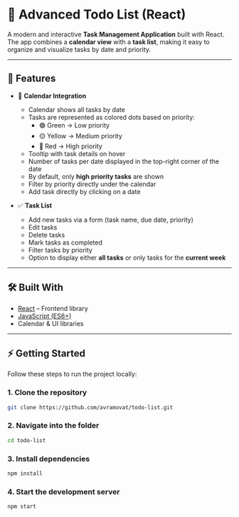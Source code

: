 # 📝 Advanced Todo List (React)

A modern and interactive **Task Management Application** built with React.  
The app combines a **calendar view** with a **task list**, making it easy to organize and visualize tasks by date and priority.  

---

## 🚀 Features

- 📅 **Calendar Integration**
  - Calendar shows all tasks by date  
  - Tasks are represented as colored dots based on priority:  
    - 🟢 Green → Low priority  
    - 🟡 Yellow → Medium priority  
    - 🔴 Red → High priority  
  - Tooltip with task details on hover  
  - Number of tasks per date displayed in the top-right corner of the date  
  - By default, only **high priority tasks** are shown  
  - Filter by priority directly under the calendar  
  - Add task directly by clicking on a date  

- ✅ **Task List**
  - Add new tasks via a form (task name, due date, priority)  
  - Edit tasks  
  - Delete tasks  
  - Mark tasks as completed  
  - Filter tasks by priority  
  - Option to display either **all tasks** or only tasks for the **current week**  

---

## 🛠️ Built With
- [React](https://react.dev/) – Frontend library  
- [JavaScript (ES6+)](https://developer.mozilla.org/en-US/docs/Web/JavaScript)  
- Calendar & UI libraries 

---

## ⚡ Getting Started

Follow these steps to run the project locally:

### 1. Clone the repository
```bash
git clone https://github.com/avramovat/todo-list.git
```
### 2. Navigate into the folder
   
```bash
cd todo-list
```
### 3. Install dependencies
   
```bash
npm install
```
### 4. Start the development server
   
```bash
npm start
```

